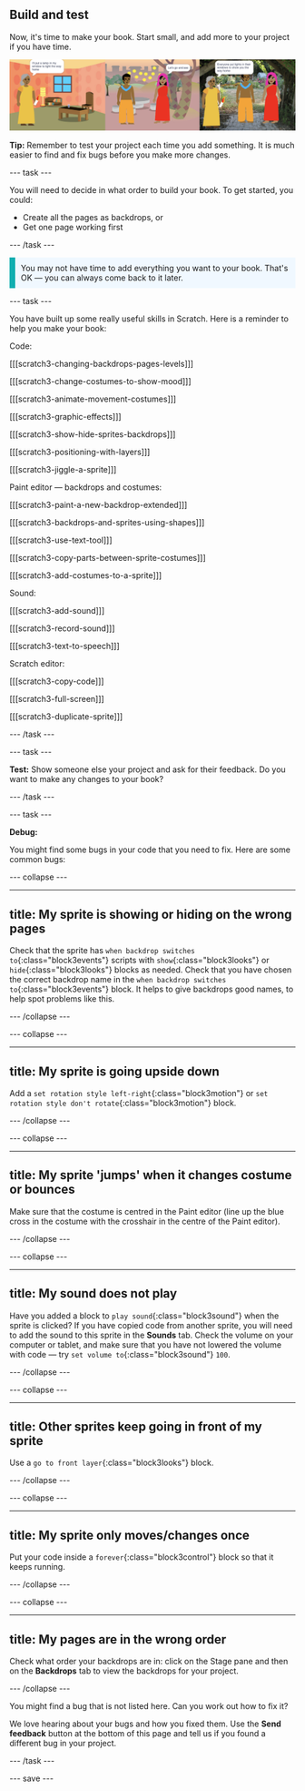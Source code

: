 ## Build and test

Now, it's time to make your book. Start small, and add more to your project if you have time.

![Multiple pages of a book project.](images/pages-rama.png)

**Tip:** Remember to test your project each time you add something. It is much easier to find and fix bugs before you make more changes.

--- task ---

You will need to decide in what order to build your book. To get started, you could:
- Create all the pages as backdrops, or
- Get one page working first

--- /task ---

<p style="border-left: solid; border-width:10px; border-color: #0faeb0; background-color: aliceblue; padding: 10px;">
You may not have time to add everything you want to your book. That's OK — you can always come back to it later. 
</p>

--- task ---

You have built up some really useful skills in Scratch. Here is a reminder to help you make your book:

Code:

[[[scratch3-changing-backdrops-pages-levels]]]

[[[scratch3-change-costumes-to-show-mood]]]

[[[scratch3-animate-movement-costumes]]]

[[[scratch3-graphic-effects]]]

[[[scratch3-show-hide-sprites-backdrops]]]

[[[scratch3-positioning-with-layers]]]

[[[scratch3-jiggle-a-sprite]]]

Paint editor — backdrops and costumes:

[[[scratch3-paint-a-new-backdrop-extended]]]

[[[scratch3-backdrops-and-sprites-using-shapes]]]

[[[scratch3-use-text-tool]]]

[[[scratch3-copy-parts-between-sprite-costumes]]]

[[[scratch3-add-costumes-to-a-sprite]]]

Sound:

[[[scratch3-add-sound]]]

[[[scratch3-record-sound]]]

[[[scratch3-text-to-speech]]]

Scratch editor:

[[[scratch3-copy-code]]]

[[[scratch3-full-screen]]]

[[[scratch3-duplicate-sprite]]]


--- /task ---

--- task ---

**Test:** Show someone else your project and ask for their feedback. Do you want to make any changes to your book?

--- /task ---

--- task ---

**Debug:**

You might find some bugs in your code that you need to fix. Here are some common bugs:

--- collapse ---

---
title: My sprite is showing or hiding on the wrong pages
---

Check that the sprite has `when backdrop switches to`{:class="block3events"} scripts with `show`{:class="block3looks"} or `hide`{:class="block3looks"} blocks as needed. Check that you have chosen the correct backdrop name in the `when backdrop switches to`{:class="block3events"} block. It helps to give backdrops good names, to help spot problems like this.

--- /collapse ---

--- collapse ---

---
title: My sprite is going upside down
---

Add a `set rotation style left-right`{:class="block3motion"} or `set rotation style don't rotate`{:class="block3motion"} block.

--- /collapse ---

--- collapse ---

---
title: My sprite 'jumps' when it changes costume or bounces
---

Make sure that the costume is centred in the Paint editor (line up the blue cross in the costume with the crosshair in the centre of the Paint editor).

--- /collapse ---

--- collapse ---

---
title: My sound does not play
---

Have you added a block to `play sound`{:class="block3sound"} when the sprite is clicked? If you have copied code from another sprite, you will need to add the sound to this sprite in the **Sounds** tab. Check the volume on your computer or tablet, and make sure that you have not lowered the volume with code — try `set volume to`{:class="block3sound"} `100`.

--- /collapse ---

--- collapse ---

---
title: Other sprites keep going in front of my sprite
---

Use a `go to front layer`{:class="block3looks"} block.

--- /collapse ---

--- collapse ---

---
title: My sprite only moves/changes once
---

Put your code inside a `forever`{:class="block3control"} block so that it keeps running.

--- /collapse ---

--- collapse ---

---
title: My pages are in the wrong order
---

Check what order your backdrops are in: click on the Stage pane and then on the **Backdrops** tab to view the backdrops for your project.

--- /collapse ---

You might find a bug that is not listed here. Can you work out how to fix it?

We love hearing about your bugs and how you fixed them. Use the **Send feedback** button at the bottom of this page and tell us if you found a different bug in your project.

--- /task ---


--- save ---
